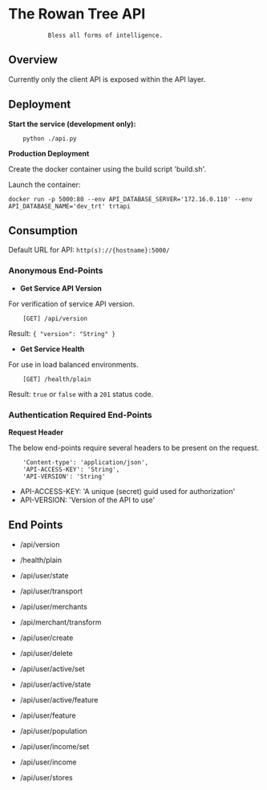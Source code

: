 # The Rowan Tree API
               Bless all forms of intelligence.

Overview
--------
Currently only the client API is exposed within the API layer.

Deployment
----------
**Start the service (development only):**
```
    python ./api.py
```

**Production Deployment**

Create the docker container using the build script 'build.sh'.

Launch the container:
```
docker run -p 5000:80 --env API_DATABASE_SERVER='172.16.0.110' --env API_DATABASE_NAME='dev_trt' trtapi
```

Consumption
-----------
Default URL for API: `http(s)://{hostname}:5000/`


### Anonymous End-Points


* **Get Service API Version**

For verification of service API version.

```
    [GET] /api/version
```

Result:
`
{
    "version": "String"
}
`

* **Get Service Health**
 
For use in load balanced environments.

```
    [GET] /health/plain
```
Result:
`true` or `false` with a `201` status code.


### Authentication Required End-Points


**Request Header**

The below end-points require several headers to be present on the request.

```
    'Content-type': 'application/json',
    'API-ACCESS-KEY': 'String',
    'API-VERSION': 'String'
```

* API-ACCESS-KEY: 'A unique (secret) guid used for authorization'
* API-VERSION: 'Version of the API to use'


End Points
----------
* /api/version
* /health/plain


* /api/user/state
* /api/user/transport


* /api/user/merchants
* /api/merchant/transform


* /api/user/create
* /api/user/delete
* /api/user/active/set
* /api/user/active/state


* /api/user/active/feature
* /api/user/feature


* /api/user/population
* /api/user/income/set
* /api/user/income


* /api/user/stores

